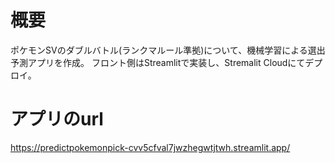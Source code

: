 # 概要
ポケモンSVのダブルバトル(ランクマルール準拠)について、機械学習による選出予測アプリを作成。
フロント側はStreamlitで実装し、Stremalit Cloudにてデプロイ。

# アプリのurl
https://predictpokemonpick-cvv5cfval7jwzhegwtjtwh.streamlit.app/